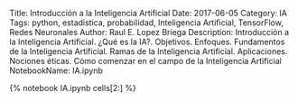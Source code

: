 Title: Introducción a la Inteligencia Artificial
Date: 2017-06-05
Category: IA
Tags: python, estadistica, probabilidad, Inteligencia Artificial, TensorFlow, Redes Neuronales 
Author: Raul E. Lopez Briega
Description: Introducción a la Inteligencia Artificial. ¿Qué es la IA?. Objetivos. Enfoques. Fundamentos de la Inteligencia Artificial. Ramas de la Inteligencia Artificial. Aplicaciones. Nociones éticas. Cómo comenzar en el campo de la Inteligencia Artificial
NotebookName: IA.ipynb

{% notebook IA.ipynb cells[2:] %}
